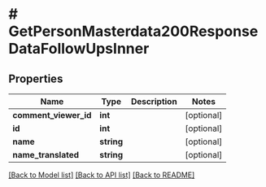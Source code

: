 # # GetPersonMasterdata200ResponseDataFollowUpsInner

## Properties

Name | Type | Description | Notes
------------ | ------------- | ------------- | -------------
**comment_viewer_id** | **int** |  | [optional]
**id** | **int** |  | [optional]
**name** | **string** |  | [optional]
**name_translated** | **string** |  | [optional]

[[Back to Model list]](../../README.md#models) [[Back to API list]](../../README.md#endpoints) [[Back to README]](../../README.md)

